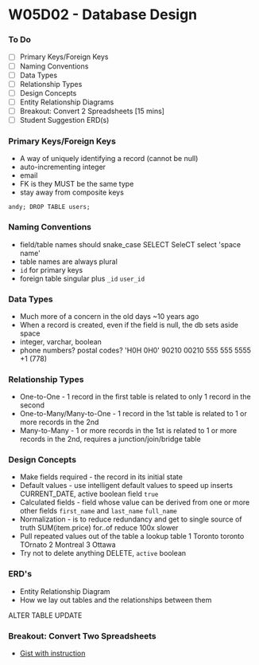 # W05D02 - Database Design

### To Do
- [ ] Primary Keys/Foreign Keys
- [ ] Naming Conventions
- [ ] Data Types
- [ ] Relationship Types
- [ ] Design Concepts
- [ ] Entity Relationship Diagrams
- [ ] Breakout: Convert 2 Spreadsheets [15 mins]
- [ ] Student Suggestion ERD(s)

### Primary Keys/Foreign Keys
* A way of uniquely identifying a record (cannot be null)
* auto-incrementing integer
* email
* FK is they MUST be the same type
* stay away from composite keys

`andy; DROP TABLE users;`

### Naming Conventions
* field/table names should snake_case SELECT SeleCT select 'space name'
* table names are always plural
* `id` for primary keys
* foreign table singular plus `_id` `user_id`

### Data Types
* Much more of a concern in the old days ~10 years ago
* When a record is created, even if the field is null, the db sets aside space
* integer, varchar, boolean
* phone numbers? postal codes? 'H0H 0H0' 90210 00210 555 555 5555 +1 (778)

### Relationship Types
* One-to-One - 1 record in the first table is related to only 1 record in the second
* One-to-Many/Many-to-One - 1 record in the 1st table is related to 1 or more records in the 2nd
* Many-to-Many - 1 or more records in the 1st is related to 1 or more records in the 2nd, requires a junction/join/bridge table

### Design Concepts
* Make fields required - the record in its initial state
* Default values - use intelligent default values to speed up inserts CURRENT_DATE, active boolean field `true`
* Calculated fields - field whose value can be derived from one or more other fields
`first_name` and `last_name` `full_name`
* Normalization - is to reduce redundancy and get to single source of truth
SUM(item.price)
for..of
reduce 100x slower
* Pull repeated values out of the table a lookup table
1 Toronto toronto TOrnato
2 Montreal
3 Ottawa
* Try not to delete anything DELETE, `active` boolean

### ERD's
* Entity Relationship Diagram
* How we lay out tables and the relationships between them

ALTER TABLE
UPDATE


### Breakout: Convert Two Spreadsheets
- [Gist with instruction](https://gist.github.com/andydlindsay/20e7305e853bad7b587f294b054cf8de)
















# 
